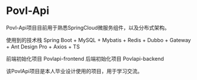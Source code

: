 # Povl-Api
Povl-Api项目目前用于熟悉SpringCloud微服务组件，以及分布式架构。

使用到的技术栈
Spring Boot + MySQL + Mybatis + Redis + Dubbo + Gateway + Ant Design Pro + Axios + TS

前端初始化项目
Povlapi-frontend
后端初始化项目 
Povlapi-backend

该PovlApi项目是本人毕业设计使用的项目，用于学习交流。



